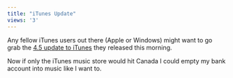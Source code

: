 ```yaml
---
title: "iTunes Update"
views: '3'
---
```

<p>Any fellow iTunes users out there (Apple or Windows) might want to go grab the <a href="http://www.apple.com/itunes/download/">4.5 update to iTunes</a> they released this morning.</p>
<p>Now if only the iTunes music store would hit Canada I could empty my bank account into music like I want to.</p>
